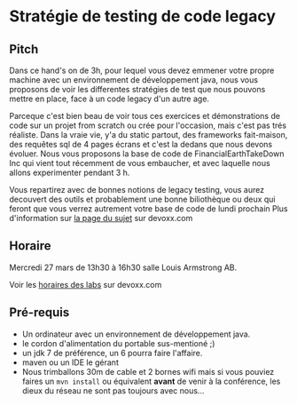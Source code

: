 # Stratégie de testing de code legacy

## Pitch

Dans ce hand's on de 3h, pour lequel vous devez emmener votre propre machine avec un environnement de développement java, nous vous proposons de voir les differentes stratégies de test que nous pouvons mettre en place, face à un code legacy d'un autre age.

Parceque c'est bien beau de voir tous ces exercices et démonstrations de code sur un projet from scratch ou crée pour l'occasion, mais c'est pas trés réaliste. Dans la vraie vie, y'a du static partout, des frameworks fait-maison, des requêtes sql de 4 pages écrans et c'est la dedans que nous devons évoluer. Nous vous proposons la base de code de FinancialEarthTakeDown Inc qui vient tout récemment de vous embaucher, et avec laquelle nous allons experimenter pendant 3 h.

Vous repartirez avec de bonnes notions de legacy testing, vous aurez decouvert des outils et probablement une bonne biliothèque ou deux qui feront que vous verrez autrement votre base de code de lundi prochain
Plus d'information sur [la page du sujet](http://www.devoxx.com/display/FR13/Strategie+de+testing+de+code+legacy) sur devoxx.com


## Horaire

Mercredi 27 mars de 13h30 à 16h30 salle Louis Armstrong AB.

Voir les [horaires des labs](http://www.devoxx.com/display/FR13/Lab+Day+1) sur devoxx.com


## Pré-requis

* Un ordinateur avec un environnement de développement java.
* le cordon d'alimentation du portable sus-mentioné ;)
* un jdk 7 de préférence, un 6 pourra faire l'affaire.
* maven ou un IDE le gérant
* Nous trimballons 30m de cable et 2 bornes wifi mais si vous pouviez faires un `mvn install` ou équivalent **avant** de venir à la conférence, les dieux du réseau ne sont pas toujours avec nous…


